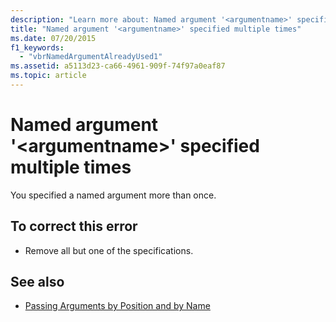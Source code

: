 ```yaml
---
description: "Learn more about: Named argument '<argumentname>' specified multiple times"
title: "Named argument '<argumentname>' specified multiple times"
ms.date: 07/20/2015
f1_keywords: 
  - "vbrNamedArgumentAlreadyUsed1"
ms.assetid: a5113d23-ca66-4961-909f-74f97a0eaf87
ms.topic: article
---
```

# Named argument '\<argumentname>' specified multiple times

You specified a named argument more than once.  
  
## To correct this error  
  
- Remove all but one of the specifications.  
  
## See also

- [Passing Arguments by Position and by Name](../programming-guide/language-features/procedures/passing-arguments-by-position-and-by-name.md)
